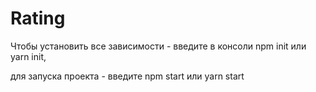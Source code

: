 # Rating

Чтобы установить все зависимости - введите в консоли npm init или yarn init,

для запуска проекта - введите npm start или yarn start
